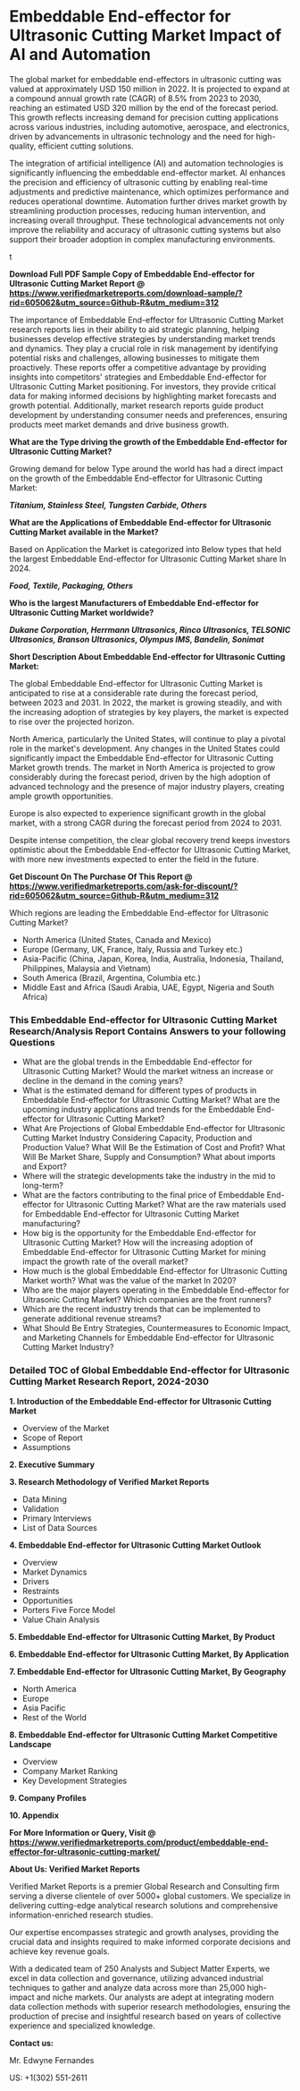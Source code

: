 <meta name="title" content="Global  Embeddable End-effector for Ultrasonic Cutting Market Impact of AI and Automation"><meta name="description" content="  The global market for embeddable end-effectors in ultrasonic cutting was valued at approximately USD 150 million in 2022. It is projected to expand at a compound ann"><meta name="title" content=" Embeddable End-effector for Ultrasonic Cutting Market Size, Share, Scope, Trends, Growth, Opportunities, Analysis, Forecast"> <h1>Embeddable End-effector for Ultrasonic Cutting Market Impact of AI and Automation</h1> <p>The global market for embeddable end-effectors in ultrasonic cutting was valued at approximately USD 150 million in 2022. It is projected to expand at a compound annual growth rate (CAGR) of 8.5% from 2023 to 2030, reaching an estimated USD 320 million by the end of the forecast period. This growth reflects increasing demand for precision cutting applications across various industries, including automotive, aerospace, and electronics, driven by advancements in ultrasonic technology and the need for high-quality, efficient cutting solutions.</p> <p>The integration of artificial intelligence (AI) and automation technologies is significantly influencing the embeddable end-effector market. AI enhances the precision and efficiency of ultrasonic cutting by enabling real-time adjustments and predictive maintenance, which optimizes performance and reduces operational downtime. Automation further drives market growth by streamlining production processes, reducing human intervention, and increasing overall throughput. These technological advancements not only improve the reliability and accuracy of ultrasonic cutting systems but also support their broader adoption in complex manufacturing environments.</p> t</p><p id="" class=""><strong>Download Full PDF Sample Copy of Embeddable End-effector for Ultrasonic Cutting Market Report @ <a href="https://www.verifiedmarketreports.com/download-sample/?rid=605062&utm_source=Github-R&utm_medium=312" target="_blank">https://www.verifiedmarketreports.com/download-sample/?rid=605062&utm_source=Github-R&utm_medium=312</a></strong></p><p>The importance of&nbsp;Embeddable End-effector for Ultrasonic Cutting Market research reports lies in their ability to aid strategic planning, helping businesses develop effective strategies by understanding market trends and dynamics. They play a crucial role in risk management by identifying potential risks and challenges, allowing businesses to mitigate them proactively. These reports offer a competitive advantage by providing insights into competitors' strategies and Embeddable End-effector for Ultrasonic Cutting Market positioning. For investors, they provide critical data for making informed decisions by highlighting market forecasts and growth potential. Additionally, market research reports guide product development by understanding consumer needs and preferences, ensuring products meet market demands and drive business growth.</p><p><strong>What are the&nbsp;Type driving the growth of the Embeddable End-effector for Ultrasonic Cutting Market?</strong></p><p id="" class="">Growing demand for below Type around the world has had a direct impact on the growth of the Embeddable End-effector for Ultrasonic Cutting Market:</p><em><strong>Titanium, Stainless Steel, Tungsten Carbide, Others</strong></em></p><strong>What are the&nbsp;Applications&nbsp;of Embeddable End-effector for Ultrasonic Cutting Market available in the Market?</strong></p><p id="" class="">Based on Application the Market is categorized into Below types that held the largest Embeddable End-effector for Ultrasonic Cutting Market share In 2024.</p><em><strong>Food, Textile, Packaging, Others</strong></em></p><strong>Who is the largest Manufacturers of Embeddable End-effector for Ultrasonic Cutting Market worldwide?</strong></p><p><em><strong>Dukane Corporation, Herrmann Ultrasonics, Rinco Ultrasonics, TELSONIC Ultrasonics, Branson Ultrasonics, Olympus IMS, Bandelin, Sonimat</strong></em></p><p id="" class=""><strong>Short Description About Embeddable End-effector for Ultrasonic Cutting Market:</strong></p><p>The global Embeddable End-effector for Ultrasonic Cutting Market is anticipated to rise at a considerable rate during the forecast period, between 2023 and 2031. In 2022, the market is growing steadily, and with the increasing adoption of strategies by key players, the market is expected to rise over the projected horizon.</p><p>North America, particularly the United States, will continue to play a pivotal role in the market's development. Any changes in the United States could significantly impact the Embeddable End-effector for Ultrasonic Cutting Market growth trends. The market in North America is projected to grow considerably during the forecast period, driven by the high adoption of advanced technology and the presence of major industry players, creating ample growth opportunities.</p><p>Europe is also expected to experience significant growth in the global market, with a strong CAGR during the forecast period from 2024 to 2031.</p><p>Despite intense competition, the clear global recovery trend keeps investors optimistic about the Embeddable End-effector for Ultrasonic Cutting Market, with more new investments expected to enter the field in the future.</p><p id="" class=""><strong>Get Discount On The Purchase Of This Report @ <a href="https://www.verifiedmarketreports.com/ask-for-discount/?rid=605062&utm_source=Github-R&utm_medium=312" target="_blank">https://www.verifiedmarketreports.com/ask-for-discount/?rid=605062&utm_source=Github-R&utm_medium=312</a></strong></p>Which regions are leading the Embeddable End-effector for Ultrasonic Cutting Market?</p><ul><li>North America (United States, Canada and Mexico)</li><li>Europe (Germany, UK, France, Italy, Russia and Turkey etc.)</li><li>Asia-Pacific (China, Japan, Korea, India, Australia, Indonesia, Thailand, Philippines, Malaysia and Vietnam)</li><li>South America (Brazil, Argentina, Columbia etc.)</li><li>Middle East and Africa (Saudi Arabia, UAE, Egypt, Nigeria and South Africa)</li></ul><h3 id="" class="">This Embeddable End-effector for Ultrasonic Cutting Market Research/Analysis Report Contains Answers to your following Questions</h3><ul><li>What are the global trends in the Embeddable End-effector for Ultrasonic Cutting Market? Would the market witness an increase or decline in the demand in the coming years?</li><li>What is the estimated demand for different types of products in Embeddable End-effector for Ultrasonic Cutting Market? What are the upcoming industry applications and trends for the Embeddable End-effector for Ultrasonic Cutting Market?</li><li>What Are Projections of Global Embeddable End-effector for Ultrasonic Cutting Market Industry Considering Capacity, Production and Production Value? What Will Be the Estimation of Cost and Profit? What Will Be Market Share, Supply and Consumption? What about imports and Export?</li><li>Where will the strategic developments take the industry in the mid to long-term?</li><li>What are the factors contributing to the final price of Embeddable End-effector for Ultrasonic Cutting Market? What are the raw materials used for Embeddable End-effector for Ultrasonic Cutting Market manufacturing?</li><li>How big is the opportunity for the Embeddable End-effector for Ultrasonic Cutting Market? How will the increasing adoption of Embeddable End-effector for Ultrasonic Cutting Market for mining impact the growth rate of the overall market?</li><li>How much is the global Embeddable End-effector for Ultrasonic Cutting Market worth? What was the value of the market In 2020?</li><li>Who are the major players operating in the Embeddable End-effector for Ultrasonic Cutting Market? Which companies are the front runners?</li><li>Which are the recent industry trends that can be implemented to generate additional revenue streams?</li><li>What Should Be Entry Strategies, Countermeasures to Economic Impact, and Marketing Channels for Embeddable End-effector for Ultrasonic Cutting Market Industry?</li></ul><h3 id="" class="">Detailed TOC of Global Embeddable End-effector for Ultrasonic Cutting Market Research Report, 2024-2030</h3><p id="" class=""><strong>1. Introduction of the Embeddable End-effector for Ultrasonic Cutting Market</strong></p><ul><li>Overview of the Market</li><li>Scope of Report</li><li>Assumptions</li></ul><p id="" class=""><strong>2. Executive Summary</strong></p><p id="" class=""><strong>3. Research Methodology of Verified Market Reports</strong></p><ul><li>Data Mining</li><li>Validation</li><li>Primary Interviews</li><li>List of Data Sources</li></ul><p id="" class=""><strong>4. Embeddable End-effector for Ultrasonic Cutting Market Outlook</strong></p><ul><li>Overview</li><li>Market Dynamics</li><li>Drivers</li><li>Restraints</li><li>Opportunities</li><li>Porters Five Force Model</li><li>Value Chain Analysis</li></ul><p id="" class=""><strong>5. Embeddable End-effector for Ultrasonic Cutting Market, By Product</strong></p><p id="" class=""><strong>6. Embeddable End-effector for Ultrasonic Cutting Market, By Application</strong></p><p id="" class=""><strong>7. Embeddable End-effector for Ultrasonic Cutting Market, By Geography</strong></p><ul><li>North America</li><li>Europe</li><li>Asia Pacific</li><li>Rest of the World</li></ul><p id="" class=""><strong>8. Embeddable End-effector for Ultrasonic Cutting Market Competitive Landscape</strong></p><ul><li>Overview</li><li>Company Market Ranking</li><li>Key Development Strategies</li></ul><p id="" class=""><strong>9. Company Profiles</strong></p><p id="" class=""><strong>10. Appendix</strong></p><p id="" class=""><strong>For More Information or Query, Visit @ <a href="https://www.verifiedmarketreports.com/product/embeddable-end-effector-for-ultrasonic-cutting-market/" target="_blank">https://www.verifiedmarketreports.com/product/embeddable-end-effector-for-ultrasonic-cutting-market/</a></strong></p><p id="" class=""><strong>About Us: Verified Market Reports</strong></p><p id="" class="">Verified Market Reports is a premier Global Research and Consulting firm serving a diverse clientele of over 5000+ global customers. We specialize in delivering cutting-edge analytical research solutions and comprehensive information-enriched research studies.</p><p id="" class="">Our expertise encompasses strategic and growth analyses, providing the crucial data and insights required to make informed corporate decisions and achieve key revenue goals.</p><p id="" class="">With a dedicated team of 250 Analysts and Subject Matter Experts, we excel in data collection and governance, utilizing advanced industrial techniques to gather and analyze data across more than 25,000 high-impact and niche markets. Our analysts are adept at integrating modern data collection methods with superior research methodologies, ensuring the production of precise and insightful research based on years of collective experience and specialized knowledge.</p><p id="" class=""><strong>Contact us:</strong></p><p id="" class="">Mr. Edwyne Fernandes</p><p id="" class="">US: +1(302) 551-2611</p>